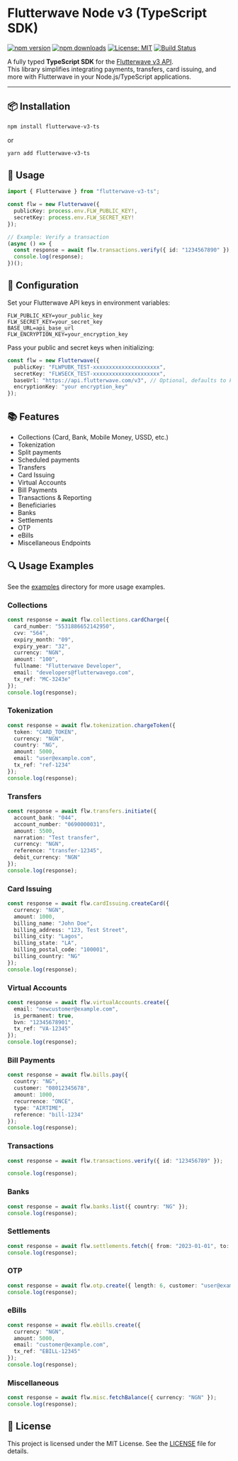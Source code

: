 # Flutterwave Node v3 (TypeScript SDK)

[![npm version](https://img.shields.io/npm/v/flutterwave-v3-ts.svg)](https://www.npmjs.com/package/@adsesugh/flutterwave-v3-ts)
[![npm downloads](https://img.shields.io/npm/dm/flutterwave-v3-ts.svg)](https://www.npmjs.com/package/@adsesugh/flutterwave-v3-ts)
[![License: MIT](https://img.shields.io/badge/License-MIT-yellow.svg)](./LICENSE)
[![Build Status](https://img.shields.io/github/actions/workflow/status/adsesugh/flutterwave-v3-ts/ci.yml?branch=main)](https://github.com/adsesugh/flutterwave-v3-ts/actions)

A fully typed **TypeScript SDK** for the [Flutterwave v3 API](https://developer.flutterwave.com/).  
This library simplifies integrating payments, transfers, card issuing, and more with Flutterwave in your Node.js/TypeScript applications.

---

## 📦 Installation

```bash
npm install flutterwave-v3-ts
```
or 
```bash
yarn add flutterwave-v3-ts
```

## 🚀 Usage

```typescript
import { Flutterwave } from "flutterwave-v3-ts";

const flw = new Flutterwave({
  publicKey: process.env.FLW_PUBLIC_KEY!,
  secretKey: process.env.FLW_SECRET_KEY!
});

// Example: Verify a transaction
(async () => {
  const response = await flw.transactions.verify({ id: "1234567890" });
  console.log(response);
})();
```

## 🔑 Configuration
Set your Flutterwave API keys in environment variables:

```env 
FLW_PUBLIC_KEY=your_public_key
FLW_SECRET_KEY=your_secret_key
BASE_URL=api_base_url
FLW_ENCRYPTION_KEY=your_encryption_key
```

Pass your public and secret keys when initializing:
```typescript
const flw = new Flutterwave({
  publicKey: "FLWPUBK_TEST-xxxxxxxxxxxxxxxxxxxxx",
  secretKey: "FLWSECK_TEST-xxxxxxxxxxxxxxxxxxxxx",
  baseUrl: "https://api.flutterwave.com/v3", // Optional, defaults to Flutterwave's API URL
  encryptionKey: "your encryption_key"
});

```

## 📚 Features
- Collections (Card, Bank, Mobile Money, USSD, etc.)
- Tokenization
- Split payments
- Scheduled payments
- Transfers
- Card Issuing
- Virtual Accounts
- Bill Payments
- Transactions & Reporting
- Beneficiaries
- Banks
- Settlements
- OTP
- eBills
- Miscellaneous Endpoints

## 🔍 Usage Examples
See the [examples](./examples) directory for more usage examples.
### Collections
```typescript
const response = await flw.collections.cardCharge({
  card_number: "5531886652142950",
  cvv: "564",
  expiry_month: "09",
  expiry_year: "32",
  currency: "NGN",
  amount: "100",
  fullname: "Flutterwave Developer",
  email: "developers@flutterwavego.com",
  tx_ref: "MC-3243e"
});
console.log(response);
```

### Tokenization
```typescript
const response = await flw.tokenization.chargeToken({
  token: "CARD_TOKEN",
  currency: "NGN",
  country: "NG",
  amount: 5000,
  email: "user@example.com",
  tx_ref: "ref-1234"
});
console.log(response);
```

### Transfers
```typescript
const response = await flw.transfers.initiate({
  account_bank: "044",
  account_number: "0690000031",
  amount: 5500,
  narration: "Test transfer",
  currency: "NGN",
  reference: "transfer-12345",
  debit_currency: "NGN"
});
console.log(response);
```

### Card Issuing
```typescript
const response = await flw.cardIssuing.createCard({
  currency: "NGN",
  amount: 1000,
  billing_name: "John Doe",
  billing_address: "123, Test Street",
  billing_city: "Lagos",
  billing_state: "LA",
  billing_postal_code: "100001",
  billing_country: "NG"
});
console.log(response);
```

### Virtual Accounts
```typescript
const response = await flw.virtualAccounts.create({
  email: "newcustomer@example.com",
  is_permanent: true,
  bvn: "12345678901",
  tx_ref: "VA-12345"
});
console.log(response);
``` 

### Bill Payments
```typescript
const response = await flw.bills.pay({
  country: "NG",
  customer: "08012345678",
  amount: 1000,
  recurrence: "ONCE",
  type: "AIRTIME",
  reference: "bill-1234"
});
console.log(response);
```

### Transactions
```typescript
const response = await flw.transactions.verify({ id: "123456789" });

console.log(response);
```

### Banks
```typescript
const response = await flw.banks.list({ country: "NG" });
console.log(response);
```

### Settlements
```typescript
const response = await flw.settlements.fetch({ from: "2023-01-01", to: "2023-02-01" });
console.log(response);
```

### OTP
```typescript
const response = await flw.otp.create({ length: 6, customer: "user@example.com", send: true });
console.log(response);
```

### eBills
```typescript
const response = await flw.ebills.create({
  currency: "NGN",
  amount: 5000,
  email: "customer@example.com",
  tx_ref: "EBILL-12345"
});
console.log(response);
```

### Miscellaneous
```typescript
const response = await flw.misc.fetchBalance({ currency: "NGN" });
console.log(response);
```

## 📜 License
This project is licensed under the MIT License. See the [LICENSE](./LICENSE) file for details.